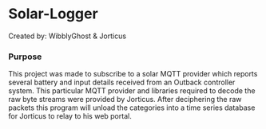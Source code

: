 # Solar-Logger
Created by: WibblyGhost & Jorticus
 
### Purpose
This project was made to subscribe to a solar MQTT provider which reports several battery and input details received from an Outback controller system. This particular MQTT provider and libraries required to decode the raw byte streams were provided by Jorticus. After deciphering the raw packets this program will unload the categories into a time series database for Jorticus to relay to his web portal. 
